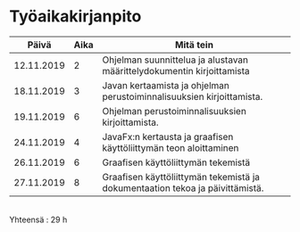 # Työaikakirjanpito
Päivä | Aika | Mitä tein
---------|---------|-------------
12.11.2019 | 2 | Ohjelman suunnittelua ja alustavan määrittelydokumentin kirjoittamista
18.11.2019 | 3 | Javan kertaamista ja ohjelman perustoiminnalisuuksien kirjoittamista.
19.11.2019 | 6 | Ohjelman perustoiminnalisuuksien kirjoittamista.
24.11.2019 | 4 | JavaFx:n kertausta ja graafisen käyttöliittymän teon aloittaminen
26.11.2019 | 6 | Graafisen käyttöliittymän tekemistä
27.11.2019 | 8 | Graafisen käyttöliittymän tekemistä ja dokumentaation tekoa ja päivittämistä.
<br/>
Yhteensä : 29 h